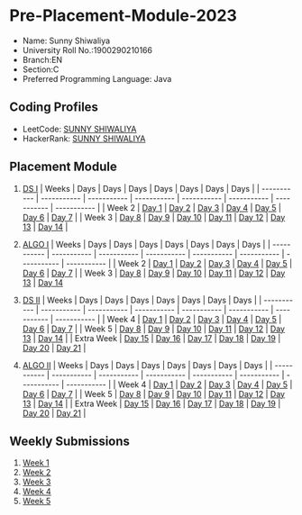 # Pre-Placement-Module-2023

- Name: Sunny Shiwaliya
- University Roll No.:1900290210166
- Branch:EN
- Section:C
- Preferred Programming Language: Java

## Coding Profiles
- LeetCode: [SUNNY SHIWALIYA](https://leetcode.com/Su_nny00)
- HackerRank: [SUNNY SHIWALIYA](https://www.hackerrank.com/sunnyshiwaliya91)

## Placement Module
1. [DS I](https://github.com/Sunny07S/Pre-Placement-Module-2023/tree/main/DS%20I)
    | Weeks | Days | Days | Days | Days | Days | Days | Days |
    | ----------- | ----------- | ----------- | ----------- | ----------- | ----------- | ----------- | ----------- | 
    | Week 2 | [Day 1](https://github.com/Sunny07S/Pre-Placement-Module-2023/tree/main/DS%20I/Day%201) | [Day 2](https://github.com/Sunny07S/Pre-Placement-Module-2023/tree/main/DS%20I/Day%202) | [Day 3](https://github.com/Sunny07S/Pre-Placement-Module-2023/tree/main/DS%20I/Day%203) | [Day 4](https://github.com/Sunny07S/Pre-Placement-Module-2023/tree/main/DS%20I/Day%204) | [Day 5](https://github.com/Sunny07S/Pre-Placement-Module-2023/tree/main/DS%20I/Day%205) | [Day 6](https://github.com/Sunny07S/Pre-Placement-Module-2023/tree/main/DS%20I/Day%206) | [Day 7](https://github.com/Sunny07S/Pre-Placement-Module-2023/tree/main/DS%20I/Day%207) |
    | Week 3 | [Day 8](https://github.com/Sunny07S/Pre-Placement-Module-2023/tree/main/DS%20I/Day%208) | [Day 9](https://github.com/Sunny07S/Pre-Placement-Module-2023/tree/main/DS%20I/Day%209) | [Day 10](https://github.com/Sunny07S/Pre-Placement-Module-2023/tree/main/DS%20I/Day%2010) | [Day 11](https://github.com/Sunny07S/Pre-Placement-Module-2023/tree/main/DS%20I/Day%2011) | [Day 12](https://github.com/Sunny07S/Pre-Placement-Module-2023/tree/main/DS%20I/Day%2012) | [Day 13](https://github.com/Sunny07S/Pre-Placement-Module-2023/tree/main/DS%20I/Day%2013) | [Day 14](https://github.com/Sunny07S/Pre-Placement-Module-2023/tree/main/DS%20I/Day%2014) |
    
2. [ALGO I](https://github.com/Sunny07S/Pre-Placement-Module-2023/tree/main/ALGO%20I)
    | Weeks | Days | Days | Days | Days | Days | Days | Days |
    | ----------- | ----------- | ----------- | ----------- | ----------- | ----------- | ----------- | ----------- |
    | Week 2 | [Day 1](https://github.com/Sunny07S/Pre-Placement-Module-2023/tree/main/ALGO%20I/Day%201) | [Day 2](https://github.com/Sunny07S/Pre-Placement-Module-2023/tree/main/ALGO%20I/Day%202) | [Day 3](https://github.com/Sunny07S/Pre-Placement-Module-2023/tree/main/ALGO%20I/Day%203) | [Day 4](https://github.com/Sunny07S/Pre-Placement-Module-2023/tree/main/ALGO%20I/Day%204) | [Day 5](https://github.com/Sunny07S/Pre-Placement-Module-2023/tree/main/ALGO%20I/Day%205) | [Day 6](https://github.com/Sunny07S/Pre-Placement-Module-2023/tree/main/ALGO%20I/Day%206) | [Day 7](https://github.com/Sunny07S/Pre-Placement-Module-2023/tree/main/ALGO%20I/Day%207) |
    | Week 3 | [Day 8](https://github.com/Sunny07S/Pre-Placement-Module-2023/tree/main/ALGO%20I/Day%208) | [Day 9](https://github.com/Sunny07S/Pre-Placement-Module-2023/tree/main/ALGO%20I/Day%209) | [Day 10](https://github.com/Sunny07S/Pre-Placement-Module-2023/tree/main/ALGO%20I/Day%2010) | [Day 11](https://github.com/Sunny07S/Pre-Placement-Module-2023/tree/main/ALGO%20I/Day%2011) | [Day 12](https://github.com/Sunny07S/Pre-Placement-Module-2023/tree/main/ALGO%20I/Day%2012) | [Day 13](https://github.com/Sunny07S/Pre-Placement-Module-2023/tree/main/ALGO%20I/Day%2013) | [Day 14](https://github.com/Sunny07S/Pre-Placement-Module-2023/tree/main/ALGO%20I/Day%2014)  
    
3. [DS II](https://github.com/Sunny07S/Pre-Placement-Module-2023/tree/main/DS%20II)
    | Weeks | Days | Days | Days | Days | Days | Days | Days |
    | ----------- | ----------- | ----------- | ----------- | ----------- | ----------- | ----------- | ----------- |
    | Week 4 | [Day 1](https://github.com/Sunny07S/Pre-Placement-Module-2023/tree/main/DS%20II/Day%201) | [Day 2](https://github.com/Sunny07S/Pre-Placement-Module-2023/tree/main/DS%20II/Day%202) | [Day 3](https://github.com/Sunny07S/Pre-Placement-Module-2023/tree/main/DS%20II/Day%203) | [Day 4](https://github.com/Sunny07S/Pre-Placement-Module-2023/tree/main/DS%20II/Day%204) | [Day 5](https://github.com/Sunny07S/Pre-Placement-Module-2023/tree/main/DS%20II/Day%205) | [Day 6](https://github.com/Sunny07S/Pre-Placement-Module-2023/tree/main/DS%20II/Day%206) | [Day 7](https://github.com/Sunny07S/Pre-Placement-Module-2023/tree/main/DS%20II/Day%207) | 
    | Week 5 | [Day 8](https://github.com/Sunny07S/Pre-Placement-Module-2023/tree/main/DS%20II/Day%208) | [Day 9](https://github.com/Sunny07S/Pre-Placement-Module-2023/tree/main/DS%20II/Day%209) | [Day 10](https://github.com/Sunny07S/Pre-Placement-Module-2023/tree/main/DS%20II/Day%2010) | [Day 11](https://github.com/Sunny07S/Pre-Placement-Module-2023/tree/main/DS%20II/Day%2011) | [Day 12](https://github.com/Sunny07S/Pre-Placement-Module-2023/tree/main/DS%20II/Day%2012) | [Day 13](https://github.com/Sunny07S/Pre-Placement-Module-2023/tree/main/DS%20II/Day%2013) | [Day 14](https://github.com/Sunny07S/Pre-Placement-Module-2023/tree/main/DS%20II/Day%2014) |
    | Extra Week | [Day 15](https://github.com/Sunny07S/Pre-Placement-Module-2023/tree/main/DS%20II/Day%2015) | [Day 16](https://github.com/Sunny07S/Pre-Placement-Module-2023/tree/main/DS%20II/Day%2016) | [Day 17](https://github.com/Sunny07S/Pre-Placement-Module-2023/tree/main/DS%20II/Day%2017) | [Day 18](https://github.com/Sunny07S/Pre-Placement-Module-2023/tree/main/DS%20II/Day%2018) | [Day 19](https://github.com/Sunny07S/Pre-Placement-Module-2023/tree/main/DS%20II/Day%2019) | [Day 20](https://github.com/Sunny07S/Pre-Placement-Module-2023/tree/main/DS%20II/Day%2020) | [Day 21](https://github.com/Sunny07S/Pre-Placement-Module-2023/tree/main/DS%20II/Day%2021) |
    
4. [ALGO II](https://github.com/Sunny07S/Pre-Placement-Module-2023/tree/main/ALGO%20II)
    | Weeks | Days | Days | Days | Days | Days | Days | Days |
    | ----------- | ----------- | ----------- | ----------- | ----------- | ----------- | ----------- | ----------- |
    | Week 4 | [Day 1](https://github.com/Sunny07S/Pre-Placement-Module-2023/tree/main/ALGO%20II/Day%201) | [Day 2](https://github.com/Sunny07S/Pre-Placement-Module-2023/tree/main/ALGO%20II/Day%202) | [Day 3](https://github.com/Sunny07S/Pre-Placement-Module-2023/tree/main/ALGO%20II/Day%203) | [Day 4](https://github.com/Sunny07S/Pre-Placement-Module-2023/tree/main/ALGO%20II/Day%204) | [Day 5](https://github.com/Sunny07S/Pre-Placement-Module-2023/tree/main/ALGO%20II/Day%205) | [Day 6](https://github.com/Sunny07S/Pre-Placement-Module-2023/tree/main/ALGO%20II/Day%206) | [Day 7](https://github.com/Sunny07S/Pre-Placement-Module-2023/tree/main/ALGO%20II/Day%207) |
    | Week 5 | [Day 8](https://github.com/Sunny07S/Pre-Placement-Module-2023/tree/main/ALGO%20II/Day%208) | [Day 9](https://github.com/Sunny07S/Pre-Placement-Module-2023/tree/main/ALGO%20II/Day%209) | [Day 10](https://github.com/Sunny07S/Pre-Placement-Module-2023/tree/main/ALGO%20II/Day%2010) | [Day 11](https://github.com/Sunny07S/Pre-Placement-Module-2023/tree/main/ALGO%20II/Day%2011) | [Day 12](https://github.com/Sunny07S/Pre-Placement-Module-2023/tree/main/ALGO%20II/Day%2012) | [Day 13](https://github.com/Sunny07S/Pre-Placement-Module-2023/tree/main/ALGO%20II/Day%2013) | [Day 14](https://github.com/Sunny07S/Pre-Placement-Module-2023/tree/main/ALGO%20II/Day%2014) |
    | Extra Week | [Day 15](https://github.com/Sunny07S/Pre-Placement-Module-2023/tree/main/ALGO%20II/Day%2015) | [Day 16](https://github.com/Sunny07S/Pre-Placement-Module-2023/tree/main/ALGO%20II/Day%2016) | [Day 17](https://github.com/Sunny07S/Pre-Placement-Module-2023/tree/main/ALGO%20II/Day%2017) | [Day 18](https://github.com/Sunny07S/Pre-Placement-Module-2023/tree/main/ALGO%20II/Day%2018) | [Day 19](https://github.com/Sunny07S/Pre-Placement-Module-2023/tree/main/ALGO%20II/Day%2019) | [Day 20](https://github.com/Sunny07S/Pre-Placement-Module-2023/tree/main/ALGO%20II/Day%2020) | [Day 21](https://github.com/Sunny07S/Pre-Placement-Module-2023/tree/main/ALGO%20II/Day%2021) |

## Weekly Submissions
1. [Week 1](https://github.com/Sunny07S/Pre-Placement-Module-2023/tree/main/Weekly%20Submissions/Week%201)
2. [Week 2](https://github.com/Sunny07S/Pre-Placement-Module-2023/tree/main/Weekly%20Submissions/Week%202)
3. [Week 3](https://github.com/Sunny07S/Pre-Placement-Module-2023/tree/main/Weekly%20Submissions/Week%203)
4. [Week 4](https://github.com/Sunny07S/Pre-Placement-Module-2023/tree/main/Weekly%20Submissions/Week%204)
5. [Week 5](https://github.com/Sunny07S/Pre-Placement-Module-2023/tree/main/Weekly%20Submissions/Week%205)

